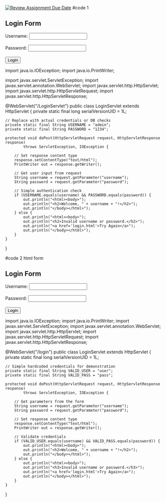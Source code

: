 [![Review Assignment Due Date](https://classroom.github.com/assets/deadline-readme-button-22041afd0340ce965d47ae6ef1cefeee28c7c493a6346c4f15d667ab976d596c.svg)](https://classroom.github.com/a/VNYaGvHW)
#code 1
<!DOCTYPE html>
<html>
<head>
    <title>Login Page</title>
</head>
<body>
    <h2>Login Form</h2>
    <form action="LoginServlet" method="post">
        Username: <input type="text" name="username" required><br><br>
        Password: <input type="password" name="password" required><br><br>
        <input type="submit" value="Login">
    </form>
</body>
</html>

import java.io.IOException;
import java.io.PrintWriter;

import javax.servlet.ServletException;
import javax.servlet.annotation.WebServlet;
import javax.servlet.http.HttpServlet;
import javax.servlet.http.HttpServletRequest;
import javax.servlet.http.HttpServletResponse;

@WebServlet("/LoginServlet")
public class LoginServlet extends HttpServlet {
    private static final long serialVersionUID = 1L;

    // Replace with actual credentials or DB checks
    private static final String USERNAME = "admin";
    private static final String PASSWORD = "1234";

    protected void doPost(HttpServletRequest request, HttpServletResponse response) 
            throws ServletException, IOException {
        
        // Set response content type
        response.setContentType("text/html");
        PrintWriter out = response.getWriter();

        // Get user input from request
        String username = request.getParameter("username");
        String password = request.getParameter("password");

        // Simple authentication check
        if (USERNAME.equals(username) && PASSWORD.equals(password)) {
            out.println("<html><body>");
            out.println("<h2>Welcome, " + username + "!</h2>");
            out.println("</body></html>");
        } else {
            out.println("<html><body>");
            out.println("<h2>Invalid username or password.</h2>");
            out.println("<a href='login.html'>Try Again</a>");
            out.println("</body></html>");
        }
    }
}

#code 2
html form
<!DOCTYPE html>
<html>
<head>
    <title>Login</title>
</head>
<body>
    <h2>Login Form</h2>
    <form method="post" action="login">
        Username: <input type="text" name="username" required><br><br>
        Password: <input type="password" name="password" required><br><br>
        <input type="submit" value="Login">
    </form>
</body>
</html>

import java.io.IOException;
import java.io.PrintWriter;
import javax.servlet.ServletException;
import javax.servlet.annotation.WebServlet;
import javax.servlet.http.HttpServlet;
import javax.servlet.http.HttpServletRequest;
import javax.servlet.http.HttpServletResponse;

@WebServlet("/login")
public class LoginServlet extends HttpServlet {
    private static final long serialVersionUID = 1L;

    // Simple hardcoded credentials for demonstration
    private static final String VALID_USER = "user";
    private static final String VALID_PASS = "pass";

    protected void doPost(HttpServletRequest request, HttpServletResponse response)
            throws ServletException, IOException {

        // Get parameters from the form
        String username = request.getParameter("username");
        String password = request.getParameter("password");

        // Set response content type
        response.setContentType("text/html");
        PrintWriter out = response.getWriter();

        // Validate credentials
        if (VALID_USER.equals(username) && VALID_PASS.equals(password)) {
            out.println("<html><body>");
            out.println("<h2>Welcome, " + username + "!</h2>");
            out.println("</body></html>");
        } else {
            out.println("<html><body>");
            out.println("<h3>Invalid username or password.</h3>");
            out.println("<a href='login.html'>Try Again</a>");
            out.println("</body></html>");
        }
    }
}

